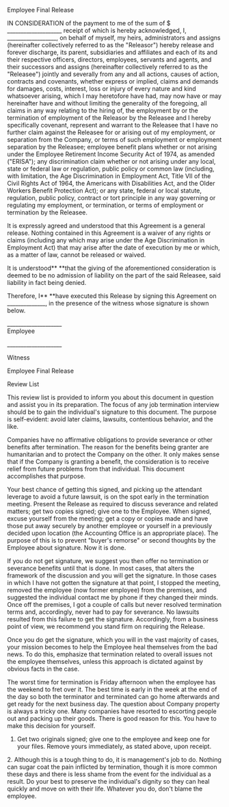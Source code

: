Employee Final Release

IN CONSIDERATION of the payment to me of the sum of \$
\_\_\_\_\_\_\_\_\_\_\_\_\_\_\_\_\_\_\_\_ receipt of which is hereby
acknowledged, I, \_\_\_\_\_\_\_\_\_\_\_\_\_\_\_\_\_\_, on behalf of
myself, my heirs, administrators and assigns (hereinafter collectively
referred to as the \"Releasor\") hereby release and forever discharge,
its parent, subsidiaries and affiliates and each of its and their
respective officers, directors, employees, servants and agents, and
their successors and assigns (hereinafter collectively referred to as
the \"Releasee\") jointly and severally from any and all actions, causes
of action, contracts and covenants, whether express or implied, claims
and demands for damages, costs, interest, loss or injury of every nature
and kind whatsoever arising, which I may heretofore have had, may now
have or may hereinafter have and without limiting the generality of the
foregoing, all claims in any way relating to the hiring of, the
employment by or the termination of employment of the Releasor by the
Releasee and I hereby specifically covenant, represent and warrant to
the Releasee that I have no further claim against the Releasee for or
arising out of my employment, or separation from the Company, or terms
of such employment or employment separation by the Releasee; employee
benefit plans whether or not arising under the Employee Retirement
Income Security Act of 1974, as amended (\"ERISA\"); any discrimination
claim whether or not arising under any local, state or federal law or
regulation, public policy or common law (including, with limitation, the
Age Discrimination in Employment Act, Title VII of the Civil Rights Act
of 1964, the Americans with Disabilities Act, and the Older Workers
Benefit Protection Act); or any state, federal or local statute,
regulation, public policy, contract or tort principle in any way
governing or regulating my employment, or termination, or terms of
employment or termination by the Releasee.

It is expressly agreed and understood that this Agreement is a general
release. Nothing contained in this Agreement is a waiver of any rights
or claims (including any which may arise under the Age Discrimination in
Employment Act) that may arise after the date of execution by me or
which, as a matter of law, cannot be released or waived.

It is understood** **that the giving of the aforementioned consideration
is deemed to be no admission of liability on the part of the said
Releasee, said liability in fact being denied.

Therefore, I** **have executed this Release by signing this Agreement on
\_\_\_\_\_\_\_\_\_\_\_\_\_\_, in the presence of the witness whose
signature is shown below.

\_\_\_\_\_\_\_\_\_\_\_\_\_\_\_\_\_\_\_\_\
Employee

\_\_\_\_\_\_\_\_\_\_\_\_\_\_\_\_\_\_\_\_

Witness

Employee Final Release

Review List

This review list is provided to inform you about this document in
question and assist you in its preparation. The focus of any job
termination interview should be to gain the individual's signature to
this document. The purpose is self-evident: avoid later claims,
lawsuits, contentious behavior, and the like.

Companies have no affirmative obligations to provide severance or other
benefits after termination. The reason for the benefits being granter
are humanitarian and to protect the Company on the other. It only makes
sense that if the Company is granting a benefit, the consideration is to
receive relief from future problems from that individual. This document
accomplishes that purpose.

Your best chance of getting this signed, and picking up the attendant
leverage to avoid a future lawsuit, is on the spot early in the
termination meeting. Present the Release as required to discuss
severance and related matters; get two copies signed; give one to the
Employee. When signed, excuse yourself from the meeting; get a copy or
copies made and have those put away securely by another employee or
yourself in a previously decided upon location (the Accounting Office is
an appropriate place). The purpose of this is to prevent "buyer's
remorse" or second thoughts by the Employee about signature. Now it is
done.

If you do not get signature, we suggest you then offer no termination or
severance benefits until that is done. In most cases, that alters the
framework of the discussion and you will get the signature. In those
cases in which I have not gotten the signature at that point, I stopped
the meeting, removed the employee (now former employee) from the
premises, and suggested the individual contact me by phone if they
changed their minds. Once off the premises, I got a couple of calls but
never resolved termination terms and, accordingly, never had to pay for
severance. No lawsuits resulted from this failure to get the signature.
Accordingly, from a business point of view, we recommend you stand firm
on requiring the Release.

Once you do get the signature, which you will in the vast majority of
cases, your mission becomes to help the Employee heal themselves from
the bad news. To do this, emphasize that termination related to overall
issues not the employee themselves, unless this approach is dictated
against by obvious facts in the case.

The worst time for termination is Friday afternoon when the employee has
the weekend to fret over it. The best time is early in the week at the
end of the day so both the terminator and terminated can go home
afterwards and get ready for the next business day. The question about
Company property is always a tricky one. Many companies have resorted to
escorting people out and packing up their goods. There is good reason
for this. You have to make this decision for yourself.

1.  Get two originals signed; give one to the employee and keep one for
    your files. Remove yours immediately, as stated above, upon receipt.

2\. Although this is a tough thing to do, it is management's job to do.
Nothing can sugar coat the pain inflicted by termination, though it is
more common these days and there is less shame from the event for the
individual as a result. Do your best to preserve the individual's
dignity so they can heal quickly and move on with their life. Whatever
you do, don't blame the employee.
